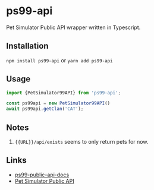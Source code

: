 # ps99-api

Pet Simulator Public API wrapper written in Typescript.

## Installation

`npm install ps99-api` or `yarn add ps99-api`

## Usage

```typescript
import {PetSimulator99API} from 'ps99-api';

const ps99api = new PetSimulator99API()
await ps99api.getClan('CAT');
```

## Notes

1. `{{URL}}/api/exists` seems to only return pets for now.

## Links

* [ps99-public-api-docs](https://github.com/BIG-Games-LLC/ps99-public-api-docs)
* [Pet Simulator Public API](https://docs.biggamesapi.io/)
